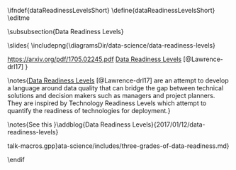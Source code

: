 \ifndef{dataReadinessLevelsShort}
\define{dataReadinessLevelsShort}
\editme

\subsubsection{Data Readiness Levels}

\slides{
\includepng{\diagramsDir/data-science/data-readiness-levels}

<https://arxiv.org/pdf/1705.02245.pdf> [Data Readiness Levels](http://inverseprobability.com/2017/01/12/data-readiness-levels) [@Lawrence-drl17]
}

\notes{[Data Readiness Levels](http://inverseprobability.com/2017/01/12/data-readiness-levels) [@Lawrence-drl17] are an attempt to develop a language around data quality that can bridge the gap between technical solutions and decision makers such as managers and project planners. They are inspired by Technology Readiness Levels which attempt to quantify the readiness of technologies for deployment.}

\notes{See this }\addblog{Data Readiness Levels}{2017/01/12/data-readiness-levels}

talk-macros.gpp}ata-science/includes/three-grades-of-data-readiness.md}

\endif
